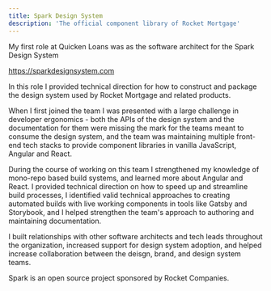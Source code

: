 ```yaml
---
title: Spark Design System
description: 'The official component library of Rocket Mortgage'
---
```


My first role at Quicken Loans was as the software architect for the Spark Design System

https://sparkdesignsystem.com

In this role I provided technical direction for how to construct and package the design system used by Rocket Mortgage and related products. 

When I first joined the team I was presented with a large challenge in developer ergonomics - both the APIs of the design system and the documentation for them were missing the mark for the teams meant to consume the design system, and the team was maintaining multiple front-end tech stacks to provide component libraries in vanilla JavaScript, Angular and React. 

During the course of working on this team I strengthened my knowledge of mono-repo based build systems, and learned more about Angular and React. I provided technical direction on how to speed up and streamline build processes, I identified valid technical approaches to creating automated builds with live working components in tools like Gatsby and Storybook, and I helped strengthen the team's approach to authoring and maintaining documentation. 

I built relationships with other software architects and tech leads throughout the organization, increased support for design system adoption, and helped increase collaboration between the deisgn, brand, and design system teams. 

Spark is an open source project sponsored by Rocket Companies. 